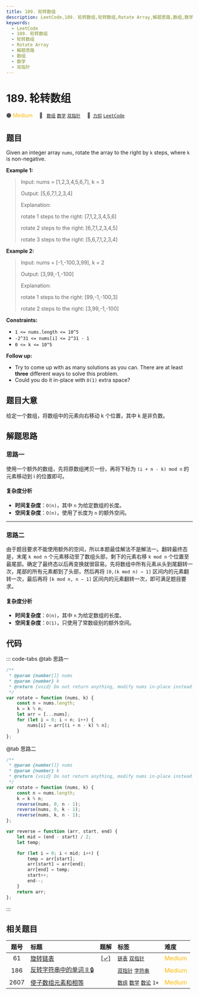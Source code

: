 ```yaml
---
title: 189. 轮转数组
description: LeetCode,189. 轮转数组,轮转数组,Rotate Array,解题思路,数组,数学,双指针
keywords:
  - LeetCode
  - 189. 轮转数组
  - 轮转数组
  - Rotate Array
  - 解题思路
  - 数组
  - 数学
  - 双指针
---
```


# 189. 轮转数组

🟠 <font color=#ffb800>Medium</font>&emsp; 🔖&ensp; [`数组`](/tag/array.md) [`数学`](/tag/math.md) [`双指针`](/tag/two-pointers.md)&emsp; 🔗&ensp;[`力扣`](https://leetcode.cn/problems/rotate-array) [`LeetCode`](https://leetcode.com/problems/rotate-array)

## 题目

Given an integer array `nums`, rotate the array to the right by `k` steps,
where `k` is non-negative.

**Example 1:**

> Input: nums = [1,2,3,4,5,6,7], k = 3
>
> Output: [5,6,7,1,2,3,4]
>
> Explanation:
>
> rotate 1 steps to the right: [7,1,2,3,4,5,6]
>
> rotate 2 steps to the right: [6,7,1,2,3,4,5]
>
> rotate 3 steps to the right: [5,6,7,1,2,3,4]

**Example 2:**

> Input: nums = [-1,-100,3,99], k = 2
>
> Output: [3,99,-1,-100]
>
> Explanation:
>
> rotate 1 steps to the right: [99,-1,-100,3]
>
> rotate 2 steps to the right: [3,99,-1,-100]

**Constraints:**

- `1 <= nums.length <= 10^5`
- `-2^31 <= nums[i] <= 2^31 - 1`
- `0 <= k <= 10^5`

**Follow up:**

- Try to come up with as many solutions as you can. There are at least **three** different ways to solve this problem.
- Could you do it in-place with `O(1)` extra space?

## 题目大意

给定一个数组，将数组中的元素向右移动 k 个位置，其中 k 是非负数。

## 解题思路

### 思路一

使用一个额外的数组，先将原数组拷贝一份，再将下标为 `(i + n - k) mod n` 的元素移动到 i 的位置即可。

#### 复杂度分析

- **时间复杂度**：`O(n)`，其中 `n` 为给定数组的长度。
- **空间复杂度**：`O(n)`，使用了长度为 `n` 的额外空间。

---

### 思路二

由于题目要求不能使用额外的空间，所以本题最佳解法不是解法一。翻转最终态是，末尾 `k mod n` 个元素移动至了数组头部，剩下的元素右移 `k mod n` 个位置至最尾部。确定了最终态以后再变换就很容易。先将数组中所有元素从头到尾翻转一次，尾部的所有元素都到了头部，然后再将 `[0,(k mod n) − 1]` 区间内的元素翻转一次，最后再将 `[k mod n, n − 1]` 区间内的元素翻转一次，即可满足题目要求。

#### 复杂度分析

- **时间复杂度**：`O(n)`，其中 `n` 为给定数组的长度。
- **空间复杂度**：`O(1)`，只使用了常数级别的额外空间。

## 代码

::: code-tabs
@tab 思路一

```javascript
/**
 * @param {number[]} nums
 * @param {number} k
 * @return {void} Do not return anything, modify nums in-place instead.
 */
var rotate = function (nums, k) {
	const n = nums.length;
	k = k % n;
	let arr = [...nums];
	for (let i = 0; i < n; i++) {
		nums[i] = arr[(i + n - k) % n];
	}
};
```

@tab 思路二

```javascript
/**
 * @param {number[]} nums
 * @param {number} k
 * @return {void} Do not return anything, modify nums in-place instead.
 */
var rotate = function (nums, k) {
	const n = nums.length;
	k = k % n;
	reverse(nums, 0, n - 1);
	reverse(nums, 0, k - 1);
	reverse(nums, k, n - 1);
};

var reverse = function (arr, start, end) {
	let mid = (end - start) / 2;
	let temp;

	for (let i = 0; i < mid; i++) {
		temp = arr[start];
		arr[start] = arr[end];
		arr[end] = temp;
		start++;
		end--;
	}
	return arr;
};
```

:::

## 相关题目

<!-- prettier-ignore -->
| 题号 | 标题 | 题解 | 标签 | 难度 |
| :------: | :------ | :------: | :------ | :------ |
| 61 | [旋转链表](https://leetcode.com/problems/rotate-list) | [[✓]](/problem/0061.md) |  [`链表`](/tag/linked-list.md) [`双指针`](/tag/two-pointers.md) | <font color=#ffb800>Medium</font> |
| 186 | [反转字符串中的单词 II 🔒](https://leetcode.com/problems/reverse-words-in-a-string-ii) |  |  [`双指针`](/tag/two-pointers.md) [`字符串`](/tag/string.md) | <font color=#ffb800>Medium</font> |
| 2607 | [使子数组元素和相等](https://leetcode.com/problems/make-k-subarray-sums-equal) |  |  [`数组`](/tag/array.md) [`数学`](/tag/math.md) [`数论`](/tag/number-theory.md) `1+` | <font color=#ffb800>Medium</font> |